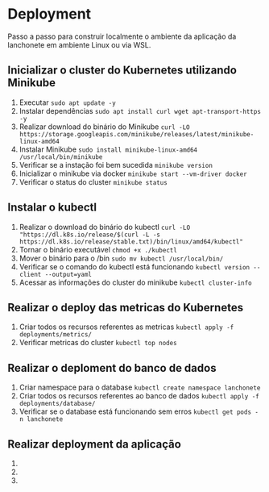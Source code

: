 # Deployment

Passo a passo para construir localmente o ambiente da aplicação da lanchonete em ambiente Linux ou via WSL.

## Inicializar o cluster do Kubernetes utilizando Minikube
1. Executar `sudo apt update -y`
2. Instalar dependências `sudo apt install curl wget apt-transport-https -y`
3. Realizar download do binário do Minikube `curl -LO https://storage.googleapis.com/minikube/releases/latest/minikube-linux-amd64` 
4. Instalar Minikube `sudo install minikube-linux-amd64 /usr/local/bin/minikube`
5. Verificar se a instação foi bem sucedida `minikube version`
6. Inicializar o minikube via docker `minikube start --vm-driver docker`
7. Verificar o status do cluster `minikube status`

## Instalar o kubectl
1. Realizar o download do binário do kubectl `curl -LO "https://dl.k8s.io/release/$(curl -L -s https://dl.k8s.io/release/stable.txt)/bin/linux/amd64/kubectl"`
2. Tornar o binário executável `chmod +x ./kubectl`
3. Mover o binário para o /bin `sudo mv kubectl /usr/local/bin/`
4. Verificar se o comando do kubectl está funcionando `kubectl version --client --output=yaml`
5. Acessar as informações do cluster do minikube `kubectl cluster-info`

## Realizar o deploy das metricas do Kubernetes
1. Criar todos os recursos referentes as metricas `kubectl apply -f deployments/metrics/`
2. Verificar metricas do cluster `kubectl top nodes`

## Realizar o deploment do banco de dados
1. Criar namespace para o database `kubectl create namespace lanchonete`
2. Criar todos os recursos referentes ao banco de dados `kubectl apply -f deployments/database/`
3. Verificar se o database está funcionando sem erros `kubectl get pods -n lanchonete`

## Realizar deployment da aplicação
1.
2.
3.